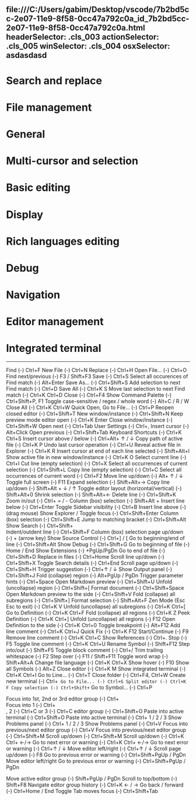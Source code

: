 file:///C:/Users/gabim/Desktop/vscode/7b2bd5cc-2e07-11e9-8f58-0cc47a792c0a_id_7b2bd5cc-2e07-11e9-8f58-0cc47a792c0a.html
headerSelector: .cls_003
actionSelector: .cls_005
winSelector: .cls_004
osxSelector: asdasdasd
-----------------------------
# Search and replace
# File management
# General
# Multi-cursor and selection
# Basic editing
# Display
# Rich languages editing
# Debug
# Navigation
# Editor management
# Integrated terminal
-----------------------------
Find (-) Ctrl+F
New File (-) Ctrl+N
Replace (-) Ctrl+H
Open File... (-) Ctrl+O
Find next/previous (-) F3 / Shift+F3
Save (-) Ctrl+S
Select all occurences of Find match (-) Alt+Enter
Save As... (-) Ctrl+Shift+S
Add selection to next Find match (-) Ctrl+D
Save All (-) Ctrl+K S
Move last selection to next Find match (-) Ctrl+K Ctrl+D
Close (-) Ctrl+F4
Show Command Palette (-) Ctrl+Shift+P, F1
Toggle case-sensitive / regex / whole word (-) Alt+C / R / W
Close All (-) Ctrl+K Ctrl+W
Quick Open, Go to File… (-) Ctrl+P
Reopen closed editor (-) Ctrl+Shift+T
New window/instance (-) Ctrl+Shift+N
Keep preview mode editor open (-) Ctrl+K Enter
Close window/instance (-) Ctrl+Shift+W
Open next (-) Ctrl+Tab
User Settings (-) Ctrl+,
Insert cursor (-) Alt+Click
Open previous (-) Ctrl+Shift+Tab
Keyboard Shortcuts (-) Ctrl+K Ctrl+S
Insert cursor above / below (-) Ctrl+Alt+ ↑ / ↓
Copy path of active file (-) Ctrl+K P
Undo last cursor operation (-) Ctrl+U
Reveal active file in Explorer (-) Ctrl+K R
Insert cursor at end of each line selected (-) Shift+Alt+I
Show active file in new window/instance (-) Ctrl+K O
Select current line (-) Ctrl+I
Cut line (empty selection) (-) Ctrl+X
Select all occurrences of current selection (-) Ctrl+Shift+L
Copy line (empty selection) (-) Ctrl+C
Select all occurrences of current word (-) Ctrl+F2
Move line up/down (-) Alt+ ↑ / ↓
Toggle full screen (-) F11
Expand selection (-) Shift+Alt+→
Copy line up/down (-) Shift+Alt + ↓ / ↑
Toggle editor layout (horizontal/vertical) (-) Shift+Alt+0
Shrink selection (-) Shift+Alt+←
Delete line (-) Ctrl+Shift+K
Zoom in/out (-) Ctrl+ = / -
Column (box) selection (-) Shift+Alt +
Insert line below (-) Ctrl+Enter
Toggle Sidebar visibility (-) Ctrl+B
Insert line above (-) (drag mouse)
Show Explorer / Toggle focus (-) Ctrl+Shift+Enter
Column (box) selection (-) Ctrl+Shift+E
Jump to matching bracket (-) Ctrl+Shift+Alt
Show Search (-) Ctrl+Shift+\
Indent/outdent line (-) Ctrl+Shift+F
Column (box) selection page up/down (-) + (arrow key)
Show Source Control (-) Ctrl+] / [
Go to beginning/end of line (-) Ctrl+Shift+Alt
Show Debug (-) Ctrl+Shift+G
Go to beginning of file (-) Home / End
Show Extensions (-) +PgUp/PgDn
Go to end of file (-) Ctrl+Shift+D
Replace in files (-) Ctrl+Home
Scroll line up/down (-) Ctrl+Shift+X
Toggle Search details (-) Ctrl+End
Scroll page up/down (-) Ctrl+Shift+H
Trigger suggestion (-) Ctrl+↑ / ↓
Show Output panel (-) Ctrl+Shift+J
Fold (collapse) region (-) Alt+PgUp / PgDn
Trigger parameter hints (-) Ctrl+Space
Open Markdown preview (-) Ctrl+Shift+U
Unfold (uncollapse) region (-) Ctrl+Shift+[
Format document (-) Ctrl+Shift+Space
Open Markdown preview to the side (-) Ctrl+Shift+V
Fold (collapse) all subregions (-) Ctrl+Shift+]
Format selection (-) Shift+Alt+F
Zen Mode (Esc Esc to exit) (-) Ctrl+K V
Unfold (uncollapse) all subregions (-) Ctrl+K Ctrl+[
Go to Definition (-) Ctrl+K Ctrl+F
Fold (collapse) all regions (-) Ctrl+K Z
Peek Definition (-) Ctrl+K Ctrl+]
Unfold (uncollapse) all regions (-) F12
Open Definition to the side (-) Ctrl+K Ctrl+0
Toggle breakpoint (-) Alt+F12
Add line comment (-) Ctrl+K Ctrl+J
Quick Fix (-) Ctrl+K F12
Start/Continue (-) F9
Remove line comment (-) Ctrl+K Ctrl+C
Show References (-) Ctrl+.
Stop (-) F5
Toggle line comment (-) Ctrl+K Ctrl+U
Rename Symbol (-) Shift+F12
Step into/out (-) Shift+F5
Toggle block comment (-) Ctrl+/
Trim trailing whitespace (-) F2
Step over (-) F11 / Shift+F11
Toggle word wrap (-) Shift+Alt+A
Change file language (-) Ctrl+K Ctrl+X
Show hover (-) F10
Show all Symbols (-) Alt+Z
Close editor (-) Ctrl+K M
Show integrated terminal (-) Ctrl+K Ctrl+I
Go to Line... (-) Ctrl+T
Close folder (-) Ctrl+F4, Ctrl+W
Create new terminal (-) Ctrl+`
Go to File... (-) Ctrl+G
Split editor (-) Ctrl+K F
Copy selection (-) Ctrl+Shift+`
Go to Symbol... (-) Ctrl+P

Focus into 1st, 2nd or 3rd editor group (-) Ctrl+\
Focus into 1 (-) Ctrl+\
, 2 (-) Ctrl+C
 or 3 (-) Ctrl+C
 editor group (-) Ctrl+Shift+O
Paste into active terminal (-) Ctrl+Shift+O
Paste into active terminal (-) Ctrl+ 1 / 2 / 3
Show Problems panel (-) Ctrl+ 1 / 2 / 3
Show Problems panel (-) Ctrl+V
Focus into previous/next editor group (-) Ctrl+V
Focus into previous/next editor group (-) Ctrl+Shift+M
Scroll up/down (-) Ctrl+Shift+M
Scroll up/down (-) Ctrl+K Ctrl+ ←/→
Go to next error or warning (-) Ctrl+K Ctrl+ ←/→
Go to next error or warning (-) Ctrl+↑ / ↓
Move editor left/right (-) Ctrl+↑ / ↓
Scroll page up/down (-) F8
Go to previous error or warning (-) Ctrl+Shift+PgUp / PgDn Move editor left/right
Go to previous error or warning (-) Ctrl+Shift+PgUp / PgDn 

Move active editor group (-) Shift+PgUp / PgDn
Scroll to top/bottom (-) Shift+F8
Navigate editor group history (-) Ctrl+K ← / →
Go back / forward (-) Ctrl+Home / End
Toggle Tab moves focus (-) Ctrl+Shift+Tab
